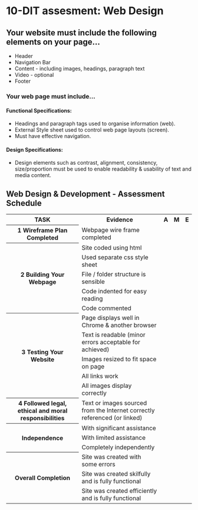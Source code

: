 # 10-DIT assesment: Web Design
## Your website must include the following elements on your page…
* Header
* Navigation Bar
* Content - including images, headings, paragraph text
* Video - optional
* Footer

### Your web page must include…

#### Functional Specifications:

* Headings and paragraph tags used to organise information (web).  
* External Style sheet used to control web page layouts (screen).  
* Must have effective navigation.
#### Design Specifications:

* Design elements such as contrast, alignment, consistency, size/proportion must be used to enable readability & usability of text and media content.

## Web Design & Development - Assessment Schedule
<body>
    <table>
        <tr>
            <th>TASK</th>
            <th>Evidence</th>
            <th>A</th>
            <th>M</th>
            <th>E</th>
        </tr>
        <tr>
            <th>1 Wireframe Plan Completed</th>
            <td>Webpage wire frame completed</td>
            <td></td>
        </tr>
        <tr>
            <th rowspan="5">2 Building Your Webpage</th>
            <td>Site coded using html</td>
            <td></td>
        </tr>
        <tr>
            <td>Used separate css style sheet</td>
            <td></td>
        </tr>
        <tr>
            <td>File / folder structure is sensible</td>
            <td></td>
        </tr>
        <tr>
            <td>Code indented for easy reading</td>
            <td></td>
            <td></td>
        </tr>
        <tr>
            <td>Code commented</td>
            <td></td>
            <td></td>
            <td></td>
        </tr>
        <tr>
            <th rowspan="5">3 Testing Your Website</th>
            <td>Page displays well in Chrome & another browser</td>
            <td></td>
        </tr>
        <tr>
            <td>Text is readable (minor errors acceptable for achieved)
            </td>
            <td></td>
        </tr>
        <tr>
            <td>Images resized to fit space on page
            </td>
            <td></td>
            <td></td>
        </tr>
        <tr>
            <td>All links work
            </td>
            <td></td>
            <td></td>
        </tr>
        <tr>
            <td>All images display correctly
            </td>
            <td></td>
            <td></td>
        </tr>
        <tr>
            <th>4 Followed legal, ethical and moral responsibilities</th>
            <td>Text or images sourced from the Internet correctly referenced (or linked)</td>
            <td></td>
        </tr>
        <tr>
            <th rowspan="3">Independence</th>
            <td>With significant assistance
            </td>
            <td></td>
        </tr>
        <tr>
            <td>With limited assistance
            </td>
            <td></td>
            <td></td>
        </tr>
        <tr>
            <td>Completely independently</td>
            <td></td>
            <td></td>
            <td></td>
        </tr>
        <tr>
            <th rowspan="3">Overall Completion</th>
            <td>Site was created with some errors
            </td>
            <td></td>
        </tr>
        <tr>
            <td>Site was created skilfully and is fully functional
            </td>
            <td></td>
            <td></td>
        </tr>
        <tr>
            <td>Site was created efficiently and is fully functional
            </td>
            <td></td>
            <td></td>
            <td></td>
        </tr>
    </table>
</body>
